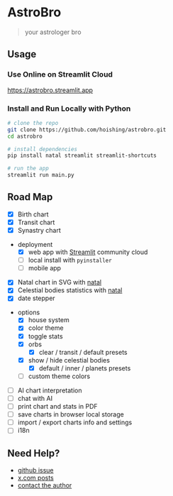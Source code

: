 # AstroBro

> your astrologer bro

## Usage

### Use Online on Streamlit Cloud

<https://astrobro.streamlit.app>

### Install and Run Locally with Python

```bash
# clone the repo
git clone https://github.com/hoishing/astrobro.git
cd astrobro

# install dependencies
pip install natal streamlit streamlit-shortcuts

# run the app
streamlit run main.py
```

## Road Map

- [x] Birth chart
- [x] Transit chart
- [x] Synastry chart
- deployment
    - [x] web app with [Streamlit] community cloud
    - [ ] local install with `pyinstaller`
    - [ ] mobile app
- [x] Natal chart in SVG with [natal]
- [x] Celestial bodies statistics with [natal]
- [x] date stepper
- options
    - [x] house system
    - [x] color theme
    - [x] toggle stats
    - [x] orbs
        - [x] clear / transit / default presets
    - [x] show / hide celestial bodies
        - [x] default / inner / planets presets
    - [ ] custom theme colors
- [ ] AI chart interpretation
- [ ] chat with AI
- [ ] print chart and stats in PDF
- [ ] save charts in browser local storage
- [ ] import / export charts info and settings
- [ ] i18n

[streamlit]: https://streamlit.io
[natal]: https://github.com/hoishing/natal

## Need Help?

- [github issue]
- [x.com posts]
- [contact the author]

[contact the author]: https://hoishing.github.io
[github issue]: https://github.com/hoishing/astrobro/issues
[x.com posts]: https://x.com/hoishing
